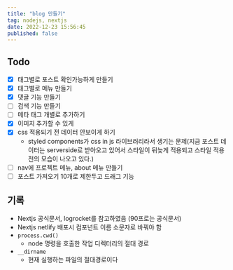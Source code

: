 ```yaml
---
title: "blog 만들기"
tag: nodejs, nextjs
date: 2022-12-23 15:56:45
published: false
---
```


## Todo

- [x] 태그별로 포스트 확인가능하게 만들기
- [x] 태그별로 메뉴 만들기
- [x] 댓글 기능 만들기
- [ ] 검색 기능 만들기
- [ ] 메타 태그 개별로 추가하기
- [x] 이미지 추가할 수 있게
- [x] css 적용되기 전 데이터 안보이게 하기
  - styled components가 css in js 라이브러리라서 생기는 문제(지금 포스트 데이터는 serverside로 받아오고 있어서 스타일이 뒤늦게 적용되고 스타일 적용전의 모습이 나오고 있다.)
- [ ] nav에 프로젝트 메뉴, about 메뉴 만들기
- [ ] 포스트 가져오기 10개로 제한두고 드래그 기능

## 기록

- Nextjs 공식문서, logrocket를 참고하였음 (90프로는 공식문서)
- Nextjs netlify 배포시 컴포넌트 이름 소문자로 바꿔야 함
- `process.cwd()`
  - node 명령을 호출한 작업 디렉터리의 절대 경로
- `__dirname`
  - 현재 실행하는 파일의 절대경로이다
